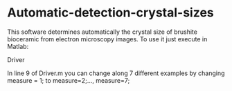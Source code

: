 # Automatic-detection-crystal-sizes

This software determines automatically the crystal size of brushite bioceramic from electron microscopy images. 
To use it just execute in Matlab:

Driver

In line 9 of Driver.m you can change along 7 different examples by changing measure = 1; to
measure=2;..., measure=7;
